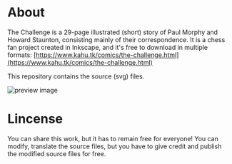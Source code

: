 # About
The Challenge is a 29-page illustrated (short) story of Paul Morphy and Howard Staunton, consisting mainly of their correspondence. It is a chess fan project created in Inkscape, and it's free to download in multiple formats: [https://www.kahu.tk/comics/the-challenge.html](https://www.kahu.tk/comics/the-challenge.html)

This repository contains the source (svg) files.

![preview image](https://i.imgur.com/K8NfyUD.png)

# Lincense
You can share this work, but it has to remain free for everyone! You can modify, translate the source files, but you have to give credit and publish the modified source files for free.
